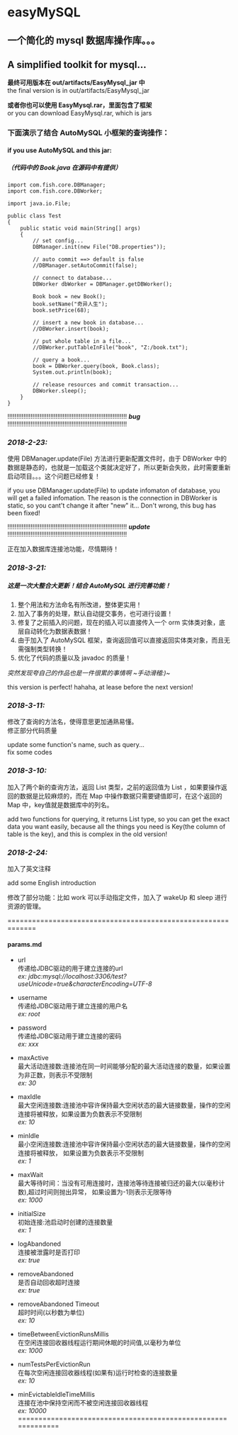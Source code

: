 # easyMySQL
## 一个简化的 mysql 数据库操作库。。。                                                                                     
## A simplified toolkit for mysql...


**最终可用版本在 out/artifacts/EasyMysql_jar 中**<br/>
the final version is in out/artifacts/EasyMysql_jar


**或者你也可以使用 EasyMysql.rar，里面包含了框架**<br/>
or you can download EasyMysql.rar, which is jars

### 下面演示了结合 AutoMySQL 小框架的查询操作：
#### if you use AutoMySQL and this jar:
##### （代码中的 Book.java 在源码中有提供）
    import com.fish.core.DBManager;
    import com.fish.core.DBWorker;
    
    import java.io.File;
    
    public class Test
    {
        public static void main(String[] args)
        {
            // set config...
            DBManager.init(new File("DB.properties"));
    
            // auto commit ==> default is false
            //DBManager.setAutoCommit(false);
    
            // connect to database...
            DBWorker dbWorker = DBManager.getDBWorker();
    
            Book book = new Book();
            book.setName("奇异人生");
            book.setPrice(68);
    
            // insert a new book in database...
            //DBWorker.insert(book);
    
            // put whole table in a file...
            //DBWorker.putTableInFile("book", "Z:/book.txt");
    
            // query a book...
            book = DBWorker.query(book, Book.class);
            System.out.println(book);
    
            // release resources and commit transaction...
            DBWorker.sleep();
        }
    }


!!!!!!!!!!!!!!!!!!!!!!!!!!!!!!!!!!!!!!!!!!!!!!!!!!!!!!!!!!!!!!!!!!! ***bug*** !!!!!!!!!!!!!!!!!!!!!!!!!!!!!!!!!!!!!!!!!!!!!!!!!!!!!!!!!!!!!!!!!!!

### *2018-2-23:*<br/>
使用 DBManager.update(File) 方法进行更新配置文件时，由于 DBWorker 中的数据是静态的，也就是一加载这个类就决定好了，所以更新会失败，此时需要重新启动项目。。。这个问题已经修复！<br/>

if you use DBManager.update(File) to update infomaton of database, you will get a failed infomation. The reason is the connection in DBWorker is static, so you cant't change it after "new" it... Don't wrong, this bug has been fixed!<br/>



!!!!!!!!!!!!!!!!!!!!!!!!!!!!!!!!!!!!!!!!!!!!!!!!!!!!!!!!!!!!!!!!!!! ***update*** !!!!!!!!!!!!!!!!!!!!!!!!!!!!!!!!!!!!!!!!!!!!!!!!!!!!!!!!!!!!!!!!!!!

正在加入数据库连接池功能，尽情期待！

### *2018-3-21:*<br/>
##### 这是一次大整合大更新！结合 AutoMySQL 进行完善功能！<br/>
1. 整个用法和方法命名有所改进，整体更实用！<br/>
2. 加入了事务的处理，默认自动提交事务，也可进行设置！<br/>
3. 修复了之前插入的问题，现在的插入可以直接传入一个 orm 实体类对象，底层自动转化为数据表数据！<br/>
4. 由于加入了 AutoMySQL 框架，查询返回值可以直接返回实体类对象，而且无需强制类型转换！<br/>
5. 优化了代码的质量以及 javadoc 的质量！<br/>

*突然发现夸自己的作品也是一件很累的事情啊 ~手动滑稽:)~*<br/>

this version is perfect! hahaha, at lease before the next version!<br/>



### *2018-3-11:*<br/>
修改了查询的方法名，使得意思更加通熟易懂。<br/>
修正部分代码质量<br/>

update some function's name, such as query...<br/>
fix some codes<br/>


### *2018-3-10:*<br/>
加入了两个新的查询方法，返回 List<Map> 类型，之前的返回值为 List<String> ，如果要操作返回的数据是比较麻烦的，而在 Map 中操作数据只需要键值即可，在这个返回的 Map 中，key值就是数据库中的列名。<br/>
  
add two functions for querying, it returns List<Map> type, so you can get the exact data you want easily, because all the things you need is Key(the column of table is the key), and this is complex in the old version!<br/>


### *2018-2-24:*<br/> 
加入了英文注释<br/>

add some English introduction<br/>     


修改了部分功能：比如 work 可以手动指定文件，加入了 wakeUp 和 sleep 进行资源的管理。<br/>

=============================================================<br/>
#### params.md

* url<br/>
传递给JDBC驱动的用于建立连接的url<br/>
*ex: jdbc:mysql://localhost:3306/test?useUnicode=true&characterEncoding=UTF-8*

* username<br/>
传递给JDBC驱动用于建立连接的用户名<br/>
*ex: root*

* password<br/>
传递给JDBC驱动用于建立连接的密码<br/>
*ex: xxx*

* maxActive<br/>
最大活动连接数:连接池在同一时间能够分配的最大活动连接的数量，如果设置为非正数，则表示不受限制<br/>
*ex: 30*

* maxIdle<br/>
最大空闲连接数:连接池中容许保持最大空闲状态的最大链接数量，操作的空闲连接将被释放，如果设置为负数表示不受限制<br/>
*ex: 10*

* minIdle<br/>
最小空闲连接数:连接池中容许保持最小空闲状态的最大链接数量，操作的空闲连接将被释放，
如果设置为负数表示不受限制<br/>
*ex: 1*

* maxWait<br/>
最大等待时间：当没有可用连接时，连接池等待连接被归还的最大(以毫秒计数),超过时间则抛出异常，
如果设置为-1则表示无限等待<br/>
*ex: 1000*

* initialSize<br/>
初始连接:池启动时创建的连接数量<br/>
*ex: 1*

* logAbandoned<br/>
连接被泄露时是否打印<br/>
*ex: true*

* removeAbandoned<br/>
是否自动回收超时连接<br/>
*ex: true*

* removeAbandoned Timeout<br/>
超时时间(以秒数为单位)<br/>
*ex: 10*

* timeBetweenEvictionRunsMillis<br/>
在空闲连接回收器线程运行期间休眠的时间值,以毫秒为单位<br/>
*ex: 1000*

* numTestsPerEvictionRun<br/>
在每次空闲连接回收器线程(如果有)运行时检查的连接数量<br/>
*ex: 10*

* minEvictableIdleTimeMillis<br/>
连接在池中保持空闲而不被空闲连接回收器线程<br/>
*ex: 10000*
=============================================================<br/>
